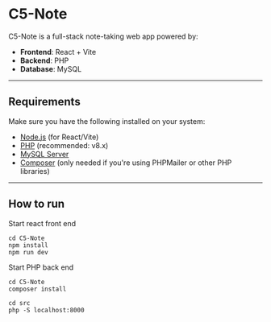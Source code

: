 # C5-Note

C5-Note is a full-stack note-taking web app powered by:

- **Frontend**: React + Vite
- **Backend**: PHP
- **Database**: MySQL

---

## Requirements

Make sure you have the following installed on your system:

- [Node.js](https://nodejs.org/) (for React/Vite)
- [PHP](https://www.php.net/downloads) (recommended: v8.x)
- [MySQL Server](https://dev.mysql.com/downloads/mysql/)
- [Composer](https://getcomposer.org/) (only needed if you're using PHPMailer or other PHP libraries)

---

## How to run

Start react front end
```
cd C5-Note
npm install
npm run dev
```

Start PHP back end
```
cd C5-Note
composer install

cd src
php -S localhost:8000
```

